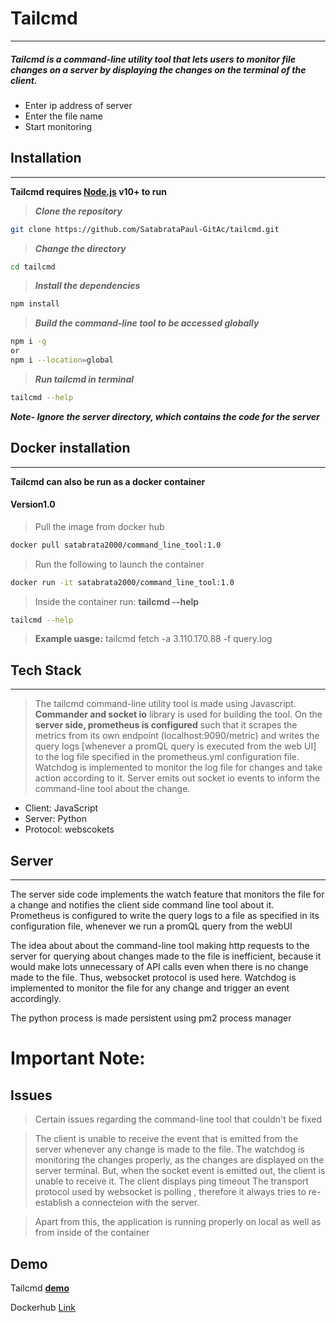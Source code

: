 # Tailcmd
---
##### Tailcmd is a command-line utility tool that lets users to monitor file changes on a server by displaying the changes on the terminal of the client.

- Enter ip address of server
- Enter the file name 
- Start monitoring

## Installation
---
**Tailcmd requires [Node.js](https://nodejs.org/) v10+ to run**
> ***Clone the repository***
```sh
git clone https://github.com/SatabrataPaul-GitAc/tailcmd.git
```
> ***Change the directory***
```sh
cd tailcmd
```
> ***Install the dependencies***
```sh
npm install
```
> ***Build the command-line tool to be accessed globally***
```sh
npm i -g 
or
npm i --location=global
```
> ***Run tailcmd in terminal***
```sh
tailcmd --help
```
***Note- Ignore the server directory, which contains the code for the server***

## Docker installation
---
**Tailcmd can also be run as a docker container**

####  Version1.0
> Pull the image from docker hub
```sh
docker pull satabrata2000/command_line_tool:1.0
```
> Run the following to launch the container
```sh
docker run -it satabrata2000/command_line_tool:1.0
```
> Inside the container run: **tailcmd --help**
```sh
tailcmd --help
```
> **Example uasge:** tailcmd fetch -a 3.110.170.88 -f query.log 

## Tech Stack
---
> The tailcmd command-line utility tool is made using Javascript.
> **Commander and socket io** library is used for building the tool.
> On the **server side, prometheus is configured** such that it scrapes the metrics from its own endpoint (localhost:9090/metric) and writes the query logs [whenever a promQL query is executed from the web UI] to the log file specified in the prometheus.yml configuration file.
> Watchdog is implemented to monitor the log file for changes and take action according to it.
> Server emits out socket io events to inform the command-line tool about the change.

- Client: JavaScript
- Server: Python
- Protocol: webscokets

## Server
---
The server side code implements the watch feature that monitors the file for a change and notifies the client side command line tool about it.
Prometheus is configured to write the query logs to a file as specified in its configuration file, whenever we run a promQL query from the webUI

The idea about about the command-line tool making http requests to the server for querying about changes made to the file is inefficient, because it would make lots unnecessary of API calls  even when there is no change made to the file. 
Thus, websocket protocol is used here.
Watchdog is implemented to monitor the file for any change and trigger an event accordingly.

The python process is made persistent using pm2 process manager

# Important Note:
## Issues

> Certain issues regarding the command-line tool that couldn't be fixed

> The client is unable to receive the event that is emitted from the server whenever any change is made to the file. 
> The watchdog is monitoring the changes properly, as the changes are displayed on the server terminal. But, when the socket event is emitted out, the client is unable to receive it.
> The client displays ping timeout
> The transport protocol used by websocket is polling , therefore it always tries to re-establish a connecteion with the server. 

> Apart from this, the application is running properly on local as well as from inside of the container

## Demo
Tailcmd [**demo**](https://drive.google.com/file/d/1kRk_T7Ui9ffxDbEQc58CYPManGAeEPXU/view?usp=sharing)

Dockerhub [Link](https://hub.docker.com/repository/docker/satabrata2000/command_line_tool)
